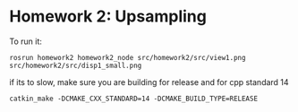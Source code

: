 # Homework 2: Upsampling

To run it:

    rosrun homework2 homework2_node src/homework2/src/view1.png src/homework2/src/disp1_small.png

if its to slow, make sure you are building for release and for cpp standard 14

    catkin_make -DCMAKE_CXX_STANDARD=14 -DCMAKE_BUILD_TYPE=RELEASE

